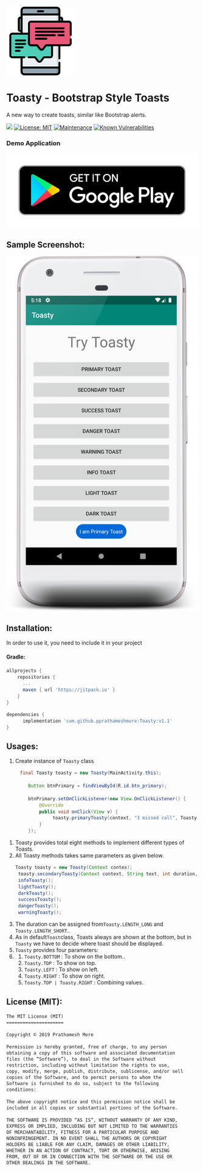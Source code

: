 ![chat](assets/icon/chat.png)
# Toasty - Bootstrap Style Toasts
A new way to create toasts, similar like Bootstrap alerts.

[![](https://jitpack.io/v/pprathameshmore/Toasty.svg)](https://jitpack.io/#pprathameshmore/Toasty) [![License: MIT](https://img.shields.io/badge/License-MIT-yellow.svg)](https://opensource.org/licenses/MIT)  [![Maintenance](https://img.shields.io/badge/Maintained%3F-yes-green.svg)](https://GitHub.com/pprathameshmore/Toasty) [![Known Vulnerabilities](https://snyk.io/test/github/pprathameshmore/Toasty/badge.svg)](https://snyk.io/test/github/pprathameshmore/Toasty)


### Demo Application
[![en_badge_web_generic](assets/icon/en_badge_web_generic.png)](https://play.google.com/store/apps/details?id=com.prathameshmore.toasty)

## Sample Screenshot:



![device-2019-07-11-171926](assets/screenshots/device-2019-07-11-171926.png )

## Installation:


In order to use it, you need to include it in your project

#### Gradle:
```groovy
allprojects {
    repositories {
      ...
      maven { url 'https://jitpack.io' }
    }
}
```
```groovy
dependencies {
      implementation 'com.github.pprathameshmore:Toasty:v1.1'
}
```
## Usages:


1. Create instance of `Toasty` class
```java
     final Toasty toasty = new Toasty(MainActivity.this);

        Button btnPrimary = findViewById(R.id.btn_primary);

        btnPrimary.setOnClickListener(new View.OnClickListener() {
            @Override
            public void onClick(View v) {
                 toasty.primaryToasty(context, "3 missed call", Toasty.LENGTH_LONG, Toasty.BOTTOM);
            }
        });
```
1. Toasty provides total eight methods to implement different types of Toasts.
2. All Toasty methods takes same parameters as given below.
    ```java
   Toasty toasty = new Toasty(Context contex);
     toasty.secondaryToasty(Context context, String text, int duration, int position);
     infoToasty();
     lightToasty();
     darkToasty();
     successToasty();
     dangerToasty();
     warningToasty();  
    ```
1. The duration can be assigned from`Toasty.LENGTH_LONG` and `Toasty.LENGTH_SHORT`..
2. As in default`Toast`class, Toasts always are shown at the bottom, but in `Toasty` we have to decide where toast should be displayed.
3. `Toasty` provides four parameters:
4.  1. `Toasty.BOTTOM` : To show on the bottom..
    1.  `Toasty.TOP` :    To show on top.
    2.  `Toasty.LEFT` : To show on left.
    3.  `Toasty.RIGHT` : To show on right.
    4.  `Toasty.TOP | Toasty.RIGHT` : Combining values.

## License (MIT):


```
The MIT License (MIT)
=====================

Copyright © 2019 Prathamesh More

Permission is hereby granted, free of charge, to any person
obtaining a copy of this software and associated documentation
files (the “Software”), to deal in the Software without
restriction, including without limitation the rights to use,
copy, modify, merge, publish, distribute, sublicense, and/or sell
copies of the Software, and to permit persons to whom the
Software is furnished to do so, subject to the following
conditions:

The above copyright notice and this permission notice shall be
included in all copies or substantial portions of the Software.

THE SOFTWARE IS PROVIDED “AS IS”, WITHOUT WARRANTY OF ANY KIND,
EXPRESS OR IMPLIED, INCLUDING BUT NOT LIMITED TO THE WARRANTIES
OF MERCHANTABILITY, FITNESS FOR A PARTICULAR PURPOSE AND
NONINFRINGEMENT. IN NO EVENT SHALL THE AUTHORS OR COPYRIGHT
HOLDERS BE LIABLE FOR ANY CLAIM, DAMAGES OR OTHER LIABILITY,
WHETHER IN AN ACTION OF CONTRACT, TORT OR OTHERWISE, ARISING
FROM, OUT OF OR IN CONNECTION WITH THE SOFTWARE OR THE USE OR
OTHER DEALINGS IN THE SOFTWARE.
```



